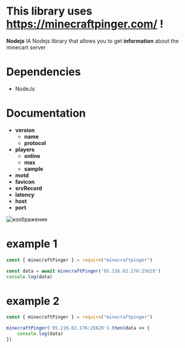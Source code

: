 # This library uses https://minecraftpinger.com/ !

**Nodejs** lA Nodejs library that allows you to get **information** about the minecart server

# Dependencies
- NodeJs

# Documentation
- **version**
	 - **name**
	 - **protocol**
- **players**
	- **online**
	- **max**
	- **sample**
- **motd**
- **favicon**
- **srvRecord**
- **latency**
- **host**
- **port**

![изображение](https://github.com/makarasty/MinecraftPinger/assets/71918286/1b92467c-a645-4a9b-a88c-bbf17bdbc70c)

# example 1
```js
const { minecraftPinger } = require("minecraftpinger")

const data = await minecraftPinger('95.216.62.176:25629')
console.log(data)
```
# example 2
```js
const { minecraftPinger } = require("minecraftpinger")

minecraftPinger('95.216.62.176:25629').then(data => {
	console.log(data)
})
```